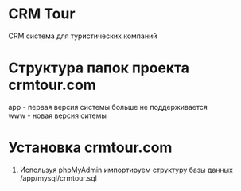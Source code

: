 # CRM Tour
CRM система для туристических компаний


# Структура папок проекта crmtour.com <br/>
app - первая версия системы больше не поддерживается <br/>
www - новая версия ситемы <br/>


# Установка crmtour.com 
1. Используя phpMyAdmin импортируем структуру базы данных /app/mysql/crmtour.sql
